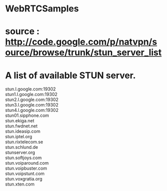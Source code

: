 # WebRTCSamples

# source : http://code.google.com/p/natvpn/source/browse/trunk/stun_server_list
# A list of available STUN server.

stun.l.google.com:19302  
stun1.l.google.com:19302  
stun2.l.google.com:19302  
stun3.l.google.com:19302  
stun4.l.google.com:19302  
stun01.sipphone.com  
stun.ekiga.net  
stun.fwdnet.net  
stun.ideasip.com  
stun.iptel.org  
stun.rixtelecom.se  
stun.schlund.de  
stunserver.org  
stun.softjoys.com  
stun.voiparound.com  
stun.voipbuster.com  
stun.voipstunt.com  
stun.voxgratia.org  
stun.xten.com  